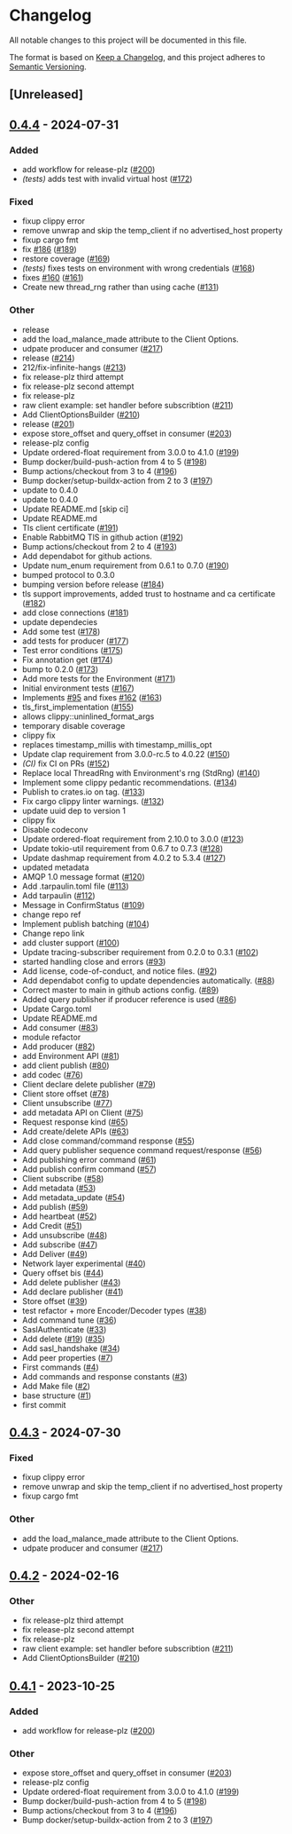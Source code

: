 # Changelog
All notable changes to this project will be documented in this file.

The format is based on [Keep a Changelog](https://keepachangelog.com/en/1.0.0/),
and this project adheres to [Semantic Versioning](https://semver.org/spec/v2.0.0.html).

## [Unreleased]

## [0.4.4](https://github.com/JiaYingZhang/rabbitmq-stream-rust-client/compare/rabbitmq-stream-client-v0.4.3...rabbitmq-stream-client-v0.4.4) - 2024-07-31

### Added
- add workflow for release-plz ([#200](https://github.com/JiaYingZhang/rabbitmq-stream-rust-client/pull/200))
- *(tests)* adds test with invalid virtual host ([#172](https://github.com/JiaYingZhang/rabbitmq-stream-rust-client/pull/172))

### Fixed
- fixup clippy error
- remove unwrap and skip the temp_client if no advertised_host property
- fixup cargo fmt
- fix [#186](https://github.com/JiaYingZhang/rabbitmq-stream-rust-client/pull/186) ([#189](https://github.com/JiaYingZhang/rabbitmq-stream-rust-client/pull/189))
- restore coverage ([#169](https://github.com/JiaYingZhang/rabbitmq-stream-rust-client/pull/169))
- *(tests)* fixes tests on environment with wrong credentials ([#168](https://github.com/JiaYingZhang/rabbitmq-stream-rust-client/pull/168))
- fixes [#160](https://github.com/JiaYingZhang/rabbitmq-stream-rust-client/pull/160) ([#161](https://github.com/JiaYingZhang/rabbitmq-stream-rust-client/pull/161))
- Create new thread_rng rather than using cache ([#131](https://github.com/JiaYingZhang/rabbitmq-stream-rust-client/pull/131))

### Other
- release
- add the load_malance_made attribute to the Client Options.
- udpate producer and consumer ([#217](https://github.com/JiaYingZhang/rabbitmq-stream-rust-client/pull/217))
- release ([#214](https://github.com/JiaYingZhang/rabbitmq-stream-rust-client/pull/214))
- 212/fix-infinite-hangs ([#213](https://github.com/JiaYingZhang/rabbitmq-stream-rust-client/pull/213))
- fix release-plz third attempt
- fix release-plz second attempt
- fix release-plz
- raw client example: set handler before subscribtion ([#211](https://github.com/JiaYingZhang/rabbitmq-stream-rust-client/pull/211))
- Add ClientOptionsBuilder ([#210](https://github.com/JiaYingZhang/rabbitmq-stream-rust-client/pull/210))
- release ([#201](https://github.com/JiaYingZhang/rabbitmq-stream-rust-client/pull/201))
- expose store_offset and query_offset in consumer ([#203](https://github.com/JiaYingZhang/rabbitmq-stream-rust-client/pull/203))
- release-plz config
- Update ordered-float requirement from 3.0.0 to 4.1.0 ([#199](https://github.com/JiaYingZhang/rabbitmq-stream-rust-client/pull/199))
- Bump docker/build-push-action from 4 to 5 ([#198](https://github.com/JiaYingZhang/rabbitmq-stream-rust-client/pull/198))
- Bump actions/checkout from 3 to 4 ([#196](https://github.com/JiaYingZhang/rabbitmq-stream-rust-client/pull/196))
- Bump docker/setup-buildx-action from 2 to 3 ([#197](https://github.com/JiaYingZhang/rabbitmq-stream-rust-client/pull/197))
- update to 0.4.0
- update to 0.4.0
- Update README.md [skip ci]
- Update README.md
- Tls client certificate ([#191](https://github.com/JiaYingZhang/rabbitmq-stream-rust-client/pull/191))
- Enable RabbitMQ TlS in github action ([#192](https://github.com/JiaYingZhang/rabbitmq-stream-rust-client/pull/192))
- Bump actions/checkout from 2 to 4 ([#193](https://github.com/JiaYingZhang/rabbitmq-stream-rust-client/pull/193))
- Add dependabot for github actions.
- Update num_enum requirement from 0.6.1 to 0.7.0 ([#190](https://github.com/JiaYingZhang/rabbitmq-stream-rust-client/pull/190))
- bumped protocol to 0.3.0
- bumping version before release ([#184](https://github.com/JiaYingZhang/rabbitmq-stream-rust-client/pull/184))
- tls support improvements, added trust to hostname and ca certificate ([#182](https://github.com/JiaYingZhang/rabbitmq-stream-rust-client/pull/182))
- add close connections ([#181](https://github.com/JiaYingZhang/rabbitmq-stream-rust-client/pull/181))
- update dependecies
- Add some test ([#178](https://github.com/JiaYingZhang/rabbitmq-stream-rust-client/pull/178))
- add tests for producer ([#177](https://github.com/JiaYingZhang/rabbitmq-stream-rust-client/pull/177))
- Test error conditions ([#175](https://github.com/JiaYingZhang/rabbitmq-stream-rust-client/pull/175))
- Fix annotation get ([#174](https://github.com/JiaYingZhang/rabbitmq-stream-rust-client/pull/174))
- bump to 0.2.0 ([#173](https://github.com/JiaYingZhang/rabbitmq-stream-rust-client/pull/173))
- Add more tests for the Environment ([#171](https://github.com/JiaYingZhang/rabbitmq-stream-rust-client/pull/171))
- Initial environment tests ([#167](https://github.com/JiaYingZhang/rabbitmq-stream-rust-client/pull/167))
- Implements [#95](https://github.com/JiaYingZhang/rabbitmq-stream-rust-client/pull/95) and fixes [#162](https://github.com/JiaYingZhang/rabbitmq-stream-rust-client/pull/162) ([#163](https://github.com/JiaYingZhang/rabbitmq-stream-rust-client/pull/163))
- tls_first_implementation ([#155](https://github.com/JiaYingZhang/rabbitmq-stream-rust-client/pull/155))
- allows clippy::uninlined_format_args
- temporary disable coverage
- clippy fix
- replaces timestamp_millis with timestamp_millis_opt
- Update clap requirement from 3.0.0-rc.5 to 4.0.22 ([#150](https://github.com/JiaYingZhang/rabbitmq-stream-rust-client/pull/150))
- *(CI)* fix CI on PRs ([#152](https://github.com/JiaYingZhang/rabbitmq-stream-rust-client/pull/152))
- Replace local ThreadRng with Environment's rng (StdRng) ([#140](https://github.com/JiaYingZhang/rabbitmq-stream-rust-client/pull/140))
- Implement some clippy pedantic recommendations. ([#134](https://github.com/JiaYingZhang/rabbitmq-stream-rust-client/pull/134))
- Publish to crates.io on tag. ([#133](https://github.com/JiaYingZhang/rabbitmq-stream-rust-client/pull/133))
- Fix cargo clippy linter warnings. ([#132](https://github.com/JiaYingZhang/rabbitmq-stream-rust-client/pull/132))
- update uuid dep to version 1
- clippy fix
- Disable codeconv
- Update ordered-float requirement from 2.10.0 to 3.0.0 ([#123](https://github.com/JiaYingZhang/rabbitmq-stream-rust-client/pull/123))
- Update tokio-util requirement from 0.6.7 to 0.7.3 ([#128](https://github.com/JiaYingZhang/rabbitmq-stream-rust-client/pull/128))
- Update dashmap requirement from 4.0.2 to 5.3.4 ([#127](https://github.com/JiaYingZhang/rabbitmq-stream-rust-client/pull/127))
- updated metadata
- AMQP 1.0 message format ([#120](https://github.com/JiaYingZhang/rabbitmq-stream-rust-client/pull/120))
- Add .tarpaulin.toml file ([#113](https://github.com/JiaYingZhang/rabbitmq-stream-rust-client/pull/113))
- Add tarpaulin ([#112](https://github.com/JiaYingZhang/rabbitmq-stream-rust-client/pull/112))
- Message in ConfirmStatus ([#109](https://github.com/JiaYingZhang/rabbitmq-stream-rust-client/pull/109))
- change repo ref
- Implement publish batching ([#104](https://github.com/JiaYingZhang/rabbitmq-stream-rust-client/pull/104))
- Change repo link
- add cluster support ([#100](https://github.com/JiaYingZhang/rabbitmq-stream-rust-client/pull/100))
- Update tracing-subscriber requirement from 0.2.0 to 0.3.1 ([#102](https://github.com/JiaYingZhang/rabbitmq-stream-rust-client/pull/102))
- started handling close and errors ([#93](https://github.com/JiaYingZhang/rabbitmq-stream-rust-client/pull/93))
- Add license, code-of-conduct, and notice files. ([#92](https://github.com/JiaYingZhang/rabbitmq-stream-rust-client/pull/92))
- Add dependabot config to update dependencies automatically. ([#88](https://github.com/JiaYingZhang/rabbitmq-stream-rust-client/pull/88))
- Correct master to main in github actions config. ([#89](https://github.com/JiaYingZhang/rabbitmq-stream-rust-client/pull/89))
- Added query publisher if producer reference is used ([#86](https://github.com/JiaYingZhang/rabbitmq-stream-rust-client/pull/86))
- Update Cargo.toml
- Update README.md
- Add consumer  ([#83](https://github.com/JiaYingZhang/rabbitmq-stream-rust-client/pull/83))
- module refactor
- Add producer ([#82](https://github.com/JiaYingZhang/rabbitmq-stream-rust-client/pull/82))
- add Environment API ([#81](https://github.com/JiaYingZhang/rabbitmq-stream-rust-client/pull/81))
- add client publish ([#80](https://github.com/JiaYingZhang/rabbitmq-stream-rust-client/pull/80))
- add codec ([#76](https://github.com/JiaYingZhang/rabbitmq-stream-rust-client/pull/76))
- Client declare delete publisher ([#79](https://github.com/JiaYingZhang/rabbitmq-stream-rust-client/pull/79))
- Client store offset ([#78](https://github.com/JiaYingZhang/rabbitmq-stream-rust-client/pull/78))
- Client unsubscribe ([#77](https://github.com/JiaYingZhang/rabbitmq-stream-rust-client/pull/77))
- add metadata API on Client ([#75](https://github.com/JiaYingZhang/rabbitmq-stream-rust-client/pull/75))
- Request response kind ([#65](https://github.com/JiaYingZhang/rabbitmq-stream-rust-client/pull/65))
- Add create/delete APIs ([#63](https://github.com/JiaYingZhang/rabbitmq-stream-rust-client/pull/63))
- Add close command/command response ([#55](https://github.com/JiaYingZhang/rabbitmq-stream-rust-client/pull/55))
- Add query publisher sequence command request/response ([#56](https://github.com/JiaYingZhang/rabbitmq-stream-rust-client/pull/56))
- Add publishing error command ([#61](https://github.com/JiaYingZhang/rabbitmq-stream-rust-client/pull/61))
- Add publish confirm command ([#57](https://github.com/JiaYingZhang/rabbitmq-stream-rust-client/pull/57))
- Client subscribe ([#58](https://github.com/JiaYingZhang/rabbitmq-stream-rust-client/pull/58))
- Add metadata ([#53](https://github.com/JiaYingZhang/rabbitmq-stream-rust-client/pull/53))
- Add metadata_update ([#54](https://github.com/JiaYingZhang/rabbitmq-stream-rust-client/pull/54))
- Add publish ([#59](https://github.com/JiaYingZhang/rabbitmq-stream-rust-client/pull/59))
- Add heartbeat ([#52](https://github.com/JiaYingZhang/rabbitmq-stream-rust-client/pull/52))
- Add Credit ([#51](https://github.com/JiaYingZhang/rabbitmq-stream-rust-client/pull/51))
- Add unsubscribe ([#48](https://github.com/JiaYingZhang/rabbitmq-stream-rust-client/pull/48))
- Add subscribe ([#47](https://github.com/JiaYingZhang/rabbitmq-stream-rust-client/pull/47))
- Add Deliver ([#49](https://github.com/JiaYingZhang/rabbitmq-stream-rust-client/pull/49))
- Network layer experimental ([#40](https://github.com/JiaYingZhang/rabbitmq-stream-rust-client/pull/40))
- Query offset bis ([#44](https://github.com/JiaYingZhang/rabbitmq-stream-rust-client/pull/44))
- Add delete publisher ([#43](https://github.com/JiaYingZhang/rabbitmq-stream-rust-client/pull/43))
- Add declare publisher ([#41](https://github.com/JiaYingZhang/rabbitmq-stream-rust-client/pull/41))
- Store offset ([#39](https://github.com/JiaYingZhang/rabbitmq-stream-rust-client/pull/39))
- test refactor + more Encoder/Decoder types ([#38](https://github.com/JiaYingZhang/rabbitmq-stream-rust-client/pull/38))
- Add command tune ([#36](https://github.com/JiaYingZhang/rabbitmq-stream-rust-client/pull/36))
- SaslAuthenticate   ([#33](https://github.com/JiaYingZhang/rabbitmq-stream-rust-client/pull/33))
- Add delete ([#19](https://github.com/JiaYingZhang/rabbitmq-stream-rust-client/pull/19)) ([#35](https://github.com/JiaYingZhang/rabbitmq-stream-rust-client/pull/35))
- Add sasl_handshake ([#34](https://github.com/JiaYingZhang/rabbitmq-stream-rust-client/pull/34))
- Add peer properties  ([#7](https://github.com/JiaYingZhang/rabbitmq-stream-rust-client/pull/7))
- First commands  ([#4](https://github.com/JiaYingZhang/rabbitmq-stream-rust-client/pull/4))
- Add commands and response constants ([#3](https://github.com/JiaYingZhang/rabbitmq-stream-rust-client/pull/3))
- Add Make file ([#2](https://github.com/JiaYingZhang/rabbitmq-stream-rust-client/pull/2))
- base structure ([#1](https://github.com/JiaYingZhang/rabbitmq-stream-rust-client/pull/1))
- first commit

## [0.4.3](https://github.com/JiaYingZhang/rabbitmq-stream-rust-client/compare/rabbitmq-stream-client-v0.4.2...rabbitmq-stream-client-v0.4.3) - 2024-07-30

### Fixed
- fixup clippy error
- remove unwrap and skip the temp_client if no advertised_host property
- fixup cargo fmt

### Other
- add the load_malance_made attribute to the Client Options.
- udpate producer and consumer ([#217](https://github.com/JiaYingZhang/rabbitmq-stream-rust-client/pull/217))

## [0.4.2](https://github.com/rabbitmq/rabbitmq-stream-rust-client/compare/rabbitmq-stream-client-v0.4.1...rabbitmq-stream-client-v0.4.2) - 2024-02-16

### Other
- fix release-plz third attempt
- fix release-plz second attempt
- fix release-plz
- raw client example: set handler before subscribtion ([#211](https://github.com/rabbitmq/rabbitmq-stream-rust-client/pull/211))
- Add ClientOptionsBuilder ([#210](https://github.com/rabbitmq/rabbitmq-stream-rust-client/pull/210))

## [0.4.1](https://github.com/rabbitmq/rabbitmq-stream-rust-client/compare/rabbitmq-stream-client-v0.4.0...rabbitmq-stream-client-v0.4.1) - 2023-10-25

### Added
- add workflow for release-plz ([#200](https://github.com/rabbitmq/rabbitmq-stream-rust-client/pull/200))

### Other
- expose store_offset and query_offset in consumer ([#203](https://github.com/rabbitmq/rabbitmq-stream-rust-client/pull/203))
- release-plz config
- Update ordered-float requirement from 3.0.0 to 4.1.0 ([#199](https://github.com/rabbitmq/rabbitmq-stream-rust-client/pull/199))
- Bump docker/build-push-action from 4 to 5 ([#198](https://github.com/rabbitmq/rabbitmq-stream-rust-client/pull/198))
- Bump actions/checkout from 3 to 4 ([#196](https://github.com/rabbitmq/rabbitmq-stream-rust-client/pull/196))
- Bump docker/setup-buildx-action from 2 to 3 ([#197](https://github.com/rabbitmq/rabbitmq-stream-rust-client/pull/197))
